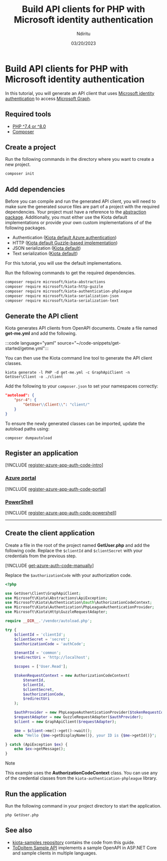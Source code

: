 ﻿---
title: Build API clients for PHP with Microsoft identity authentication
description: Learn how use Kiota to build API clients in PHP to access APIs that require Microsoft identity authentication.
author: Ndiritu
ms.author: pgichuhi
ms.topic: tutorial
date: 03/20/2023
---

# Build API clients for PHP with Microsoft identity authentication

In this tutorial, you will generate an API client that uses [Microsoft identity authentication](/azure/active-directory/fundamentals/auth-oauth2) to access [Microsoft Graph](/graph/overview).

## Required tools

- [PHP ^7.4 or ^8.0](https://www.php.net/downloads)
- [Composer](https://getcomposer.org/)

## Create a project

Run the following commands in the directory where you want to create a new project.

```bash
composer init
```

## Add dependencies

Before you can compile and run the generated API client, you will need to make sure the generated source files are part of a project with the required dependencies. Your project must have a reference to the [abstraction package](https://github.com/microsoft/kiota-abstractions-php). Additionally, you must either use the Kiota default implementations or provide your own custom implementations of of the following packages.

- Authentication ([Kiota default Azure authentication](https://github.com/microsoft/kiota-authentication-phpleague-php))
- HTTP ([Kiota default Guzzle-based implementation](https://github.com/microsoft/kiota-http-guzzle-php))
- JSON serialization ([Kiota default](https://github.com/microsoft/kiota-serialization-json-php))
- Text serialization ([Kiota default](https://github.com/microsoft/kiota-serialization-text-php))

For this tutorial, you will use the default implementations.

Run the following commands to get the required dependencies.

```bash
composer require microsoft/kiota-abstractions
composer require microsoft/kiota-http-guzzle
composer require microsoft/kiota-authentication-phpleague
composer require microsoft/kiota-serialization-json
composer require microsoft/kiota-serialization-text
```

## Generate the API client

Kiota generates API clients from OpenAPI documents. Create a file named **get-me.yml** and add the following.

:::code language="yaml" source="~/code-snippets/get-started/getme.yml":::

You can then use the Kiota command line tool to generate the API client classes.

```shell
kiota generate -l PHP -d get-me.yml -c GraphApiClient -n GetUser\Client -o ./client
```

Add the following to your `composer.json` to set your namespaces correctly:

```json
"autoload": {
    "psr-4": {
        "GetUser\\Client\\": "client/"
    }
}
```

To ensure the newly generated classes can be imported, update the autoload paths using:

```shell
composer dumpautoload
```

## Register an application

[!INCLUDE [register-azure-app-auth-code-intro](../includes/register-azure-app-auth-code-intro.md)]

<!-- markdownlint-disable MD051 -->
### [Azure portal](#tab/portal)

[!INCLUDE [register-azure-app-auth-code-portal](../includes/register-azure-app-auth-code-portal.md)]

### [PowerShell](#tab/powershell)

[!INCLUDE [register-azure-app-auth-code-powershell](../includes/register-azure-app-auth-code-powershell.md)]
<!-- markdownlint-enable MD051 -->

---

## Create the client application

Create a file in the root of the project named **GetUser.php** and add the following code. Replace the `$clientId` and `$clientSecret` with your credentials from the previous step.

[!INCLUDE [get-azure-auth-code-manually](../includes/get-azure-auth-code-manually.md)]

Replace the `$authorizationCode` with your authorization code.

```php
<?php

use GetUser\Client\GraphApiClient;
use Microsoft\Kiota\Abstractions\ApiException;
use Microsoft\Kiota\Authentication\Oauth\AuthorizationCodeContext;
use Microsoft\Kiota\Authentication\PhpLeagueAuthenticationProvider;
use Microsoft\Kiota\Http\GuzzleRequestAdapter;

require __DIR__.'/vendor/autoload.php';

try {
    $clientId = 'clientId';
    $clientSecret = 'secret';
    $authorizationCode = 'authCode';

    $tenantId = 'common';
    $redirectUri = 'http://localhost';

    $scopes = ['User.Read'];

    $tokenRequestContext = new AuthorizationCodeContext(
        $tenantId,
        $clientId,
        $clientSecret,
        $authorizationCode,
        $redirectUri
    );

    $authProvider = new PhpLeagueAuthenticationProvider($tokenRequestContext, $scopes);
    $requestAdapter = new GuzzleRequestAdapter($authProvider);
    $client = new GraphApiClient($requestAdapter);

    $me = $client->me()->get()->wait();
    echo "Hello {$me->getDisplayName()}, your ID is {$me->getId()}";

} catch (ApiException $ex) {
    echo $ex->getMessage();
}

```

> [!NOTE]
> This example uses the **AuthorizationCodeContext** class. You can use any of the credential classes from the `kiota-authentication-phpleague` library.

## Run the application

Run the following command in your project directory to start the application.

```shell
php GetUser.php
```

## See also

- [kiota-samples repository](https://github.com/microsoft/kiota-samples/tree/main/get-started/azure-auth/php) contains the code from this guide.
- [ToDoItem Sample API](https://github.com/microsoft/kiota-samples/tree/main/sample-api) implements a sample OpenAPI in ASP.NET Core and sample clients in multiple languages.
